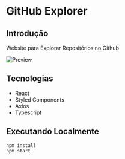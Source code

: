 # GitHub Explorer

## Introdução

Website para Explorar Repositórios no Github 

![Preview](https://i.imgur.com/V8w4PAG.png)

## Tecnologias

* React  
* Styled Components  
* Axios
* Typescript

## Executando Localmente

```
npm install
npm start
```
